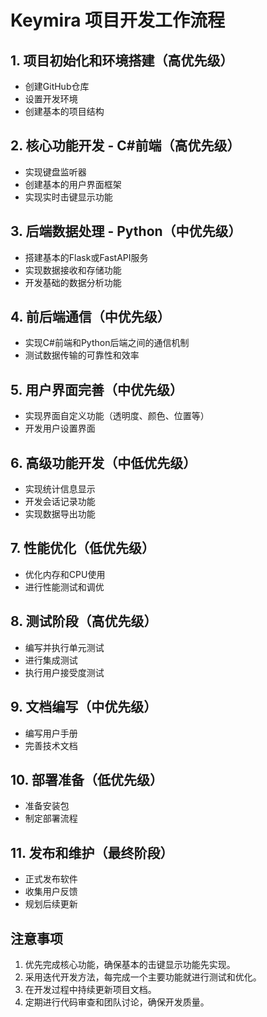 # Keymira 项目开发工作流程

## 1. 项目初始化和环境搭建（高优先级）
- 创建GitHub仓库
- 设置开发环境
- 创建基本的项目结构

## 2. 核心功能开发 - C#前端（高优先级）
- 实现键盘监听器
- 创建基本的用户界面框架
- 实现实时击键显示功能

## 3. 后端数据处理 - Python（中优先级）
- 搭建基本的Flask或FastAPI服务
- 实现数据接收和存储功能
- 开发基础的数据分析功能

## 4. 前后端通信（中优先级）
- 实现C#前端和Python后端之间的通信机制
- 测试数据传输的可靠性和效率

## 5. 用户界面完善（中优先级）
- 实现界面自定义功能（透明度、颜色、位置等）
- 开发用户设置界面

## 6. 高级功能开发（中低优先级）
- 实现统计信息显示
- 开发会话记录功能
- 实现数据导出功能

## 7. 性能优化（低优先级）
- 优化内存和CPU使用
- 进行性能测试和调优

## 8. 测试阶段（高优先级）
- 编写并执行单元测试
- 进行集成测试
- 执行用户接受度测试

## 9. 文档编写（中优先级）
- 编写用户手册
- 完善技术文档

## 10. 部署准备（低优先级）
- 准备安装包
- 制定部署流程

## 11. 发布和维护（最终阶段）
- 正式发布软件
- 收集用户反馈
- 规划后续更新

## 注意事项
1. 优先完成核心功能，确保基本的击键显示功能先实现。
2. 采用迭代开发方法，每完成一个主要功能就进行测试和优化。
3. 在开发过程中持续更新项目文档。
4. 定期进行代码审查和团队讨论，确保开发质量。

